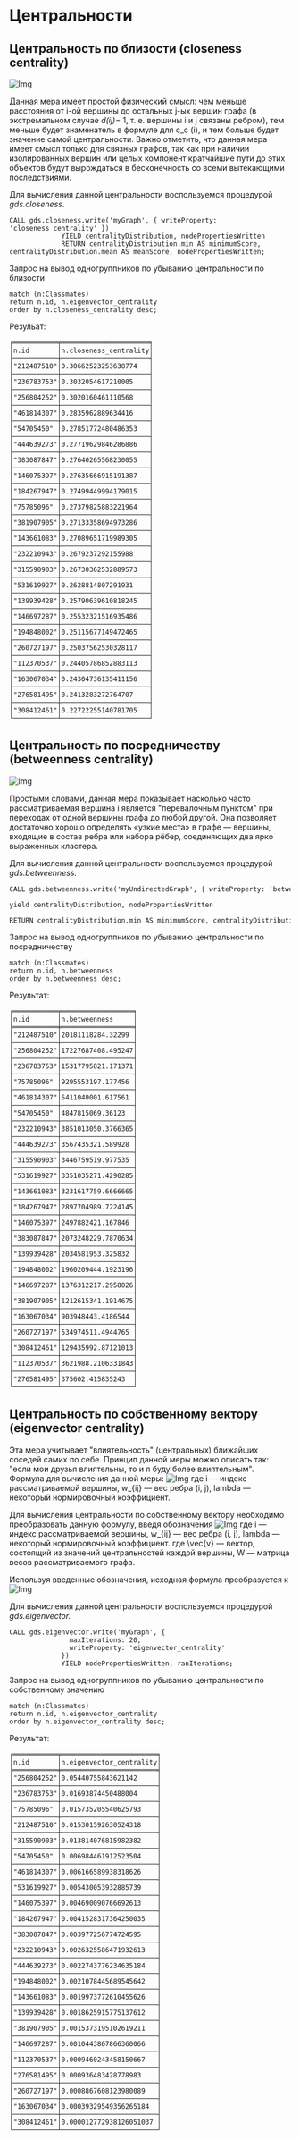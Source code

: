 # Центральности
## Центральность по близости **(closeness centrality)**

![Img](img/closeness.png)

Данная мера имеет простой физический смысл: чем меньше расстояния от i-ой вершины до остальных j-ых вершин графа (в экстремальном случае _d(ij)_= 1, т. е. вершины i и j связаны ребром), тем меньше будет знаменатель в формуле для c_c (i), и тем больше будет значение самой центральности. 
Важно отметить, что данная мера имеет смысл только для связных графов, так как при наличии изолированных вершин или целых компонент кратчайшие пути до этих объектов будут вырождаться в бесконечность со всеми вытекающими последствиями.

Для вычисления данной центральности воспользуемся процедурой *gds.closeness*.

```
CALL gds.closeness.write('myGraph', { writeProperty: 'closeness_centrality' })
             YIELD centralityDistribution, nodePropertiesWritten
             RETURN centralityDistribution.min AS minimumScore, centralityDistribution.mean AS meanScore, nodePropertiesWritten;
```
Запрос на вывод одногруппников по убыванию центральности по близости
```
match (n:Classmates)
return n.id, n.eigenvector_centrality
order by n.closeness_centrality desc;
```
Резульат:
```
╒═══════════╤══════════════════════╕
│n.id       │n.closeness_centrality│
╞═══════════╪══════════════════════╡
│"212487510"│0.30662523253638774   │
├───────────┼──────────────────────┤
│"236783753"│0.3032054617210005    │
├───────────┼──────────────────────┤
│"256804252"│0.3020160461110568    │
├───────────┼──────────────────────┤
│"461814307"│0.2835962889634416    │
├───────────┼──────────────────────┤
│"54705450" │0.27851772480486353   │
├───────────┼──────────────────────┤
│"444639273"│0.27719629846286886   │
├───────────┼──────────────────────┤
│"383087847"│0.27640265568230055   │
├───────────┼──────────────────────┤
│"146075397"│0.27635666915191387   │
├───────────┼──────────────────────┤
│"184267947"│0.27499449994179015   │
├───────────┼──────────────────────┤
│"75785096" │0.27379825883221964   │
├───────────┼──────────────────────┤
│"381907905"│0.27133358694973286   │
├───────────┼──────────────────────┤
│"143661083"│0.27089651719989305   │
├───────────┼──────────────────────┤
│"232210943"│0.2679237292155988    │
├───────────┼──────────────────────┤
│"315590903"│0.26730362532889573   │
├───────────┼──────────────────────┤
│"531619927"│0.2628814807291931    │
├───────────┼──────────────────────┤
│"139939428"│0.25790639610818245   │
├───────────┼──────────────────────┤
│"146697287"│0.25532321516935486   │
├───────────┼──────────────────────┤
│"194848002"│0.25115677149472465   │
├───────────┼──────────────────────┤
│"260727197"│0.25037562530328117   │
├───────────┼──────────────────────┤
│"112370537"│0.24405786852883113   │
├───────────┼──────────────────────┤
│"163067034"│0.24304736135411156   │
├───────────┼──────────────────────┤
│"276581495"│0.2413283272764707    │
├───────────┼──────────────────────┤
│"308412461"│0.22722255140781705   │
└───────────┴──────────────────────┘
```
## **Центральность по посредничеству (betweenness centrality)**

![Img](img/betweenness.png)

Простыми словами, данная мера показывает насколько часто рассматриваемая вершина i является "перевалочным пунктом" при переходах от одной вершины графа до любой другой. Она позволяет достаточно хорошо определять «узкие места» в графе — вершины, входящие в состав ребра или набора рёбер, соединяющих два ярко выраженных кластера.

Для вычисления данной центральности воспользуемся процедурой *gds.betweenness.*

```
CALL gds.betweenness.write('myUndirectedGraph', { writeProperty: 'betweenness' })

yield centralityDistribution, nodePropertiesWritten

RETURN centralityDistribution.min AS minimumScore, centralityDistribution.mean AS meanScore, nodePropertiesWritten;
```

Запрос на вывод одногруппников по убыванию центральности по посредничеству

```
match (n:Classmates)
return n.id, n.betweenness
order by n.betweenness desc;
```
Результат:
```
╒═══════════╤══════════════════╕
│n.id       │n.betweenness     │
╞═══════════╪══════════════════╡
│"212487510"│20181118284.32299 │
├───────────┼──────────────────┤
│"256804252"│17227687408.495247│
├───────────┼──────────────────┤
│"236783753"│15317795821.171371│
├───────────┼──────────────────┤
│"75785096" │9295553197.177456 │
├───────────┼──────────────────┤
│"461814307"│5411040001.617561 │
├───────────┼──────────────────┤
│"54705450" │4847815069.36123  │
├───────────┼──────────────────┤
│"232210943"│3851013050.3766365│
├───────────┼──────────────────┤
│"444639273"│3567435321.589928 │
├───────────┼──────────────────┤
│"315590903"│3446759519.977535 │
├───────────┼──────────────────┤
│"531619927"│3351035271.4290285│
├───────────┼──────────────────┤
│"143661083"│3231617759.6666665│
├───────────┼──────────────────┤
│"184267947"│2897704989.7224145│
├───────────┼──────────────────┤
│"146075397"│2497882421.167846 │
├───────────┼──────────────────┤
│"383087847"│2073248229.7870634│
├───────────┼──────────────────┤
│"139939428"│2034581953.325832 │
├───────────┼──────────────────┤
│"194848002"│1960209444.1923196│
├───────────┼──────────────────┤
│"146697287"│1376312217.2958026│
├───────────┼──────────────────┤
│"381907905"│1212615341.1914675│
├───────────┼──────────────────┤
│"163067034"│903948443.4186544 │
├───────────┼──────────────────┤
│"260727197"│534974511.4944765 │
├───────────┼──────────────────┤
│"308412461"│129435992.87121013│
├───────────┼──────────────────┤
│"112370537"│3621988.2106331843│
├───────────┼──────────────────┤
│"276581495"│375602.415835243  │
└───────────┴──────────────────┘
```
## **Центральность по собственному вектору (eigenvector centrality)**

Эта  мера учитывает "влиятельность" (центральных) ближайших соседей самих по себе. Принцип данной меры можно описать так: "если мои друзья влиятельны, то и я буду более влиятельным".  Формула для вычисления данной меры:
![Img](img/eigenvector1.png)
где i — индекс рассматриваемой вершины, w_{ij} — вес ребра (i, j), lambda — некоторый нормировочный коэффициент.

Для вычисления центральности по собственному вектору необходимо преобразовать данную формулу, введя обозначения
![Img](img/eigenvector2.png)
где i — индекс рассматриваемой вершины, w_{ij} — вес ребра (i, j), lambda — некоторый нормировочный коэффициент.
где \vec{v} — вектор, состоящий из значений центральностей каждой вершины, W — матрица весов рассматриваемого графа.

Используя введенные обозначения, исходная формула преобразуется к
![Img](img/eigenvector3.png)


Для вычисления данной центральности воспользуемся процедурой *gds.eigenvector.*


```
CALL gds.eigenvector.write('myGraph', {
               maxIterations: 20,
               writeProperty: 'eigenvector_centrality'
             })
             YIELD nodePropertiesWritten, ranIterations;

```

Запрос на вывод одногруппников по убыванию центральности по собственному значению

```
match (n:Classmates)
return n.id, n.eigenvector_centrality
order by n.eigenvector_centrality desc;
```
Результат:

```
╒═══════════╤════════════════════════╕
│n.id       │n.eigenvector_centrality│
╞═══════════╪════════════════════════╡
│"256804252"│0.05440755843621142     │
├───────────┼────────────────────────┤
│"236783753"│0.01693874450488004     │
├───────────┼────────────────────────┤
│"75785096" │0.015735205540625793    │
├───────────┼────────────────────────┤
│"212487510"│0.015301592630524318    │
├───────────┼────────────────────────┤
│"315590903"│0.013814076815982382    │
├───────────┼────────────────────────┤
│"54705450" │0.006984461912523504    │
├───────────┼────────────────────────┤
│"461814307"│0.006166589938318626    │
├───────────┼────────────────────────┤
│"531619927"│0.005430053932885739    │
├───────────┼────────────────────────┤
│"146075397"│0.004690090766692613    │
├───────────┼────────────────────────┤
│"184267947"│0.0041528317364250035   │
├───────────┼────────────────────────┤
│"383087847"│0.003977256774724595    │
├───────────┼────────────────────────┤
│"232210943"│0.0026325586471932613   │
├───────────┼────────────────────────┤
│"444639273"│0.0022743776234635184   │
├───────────┼────────────────────────┤
│"194848002"│0.0021078445689545642   │
├───────────┼────────────────────────┤
│"143661083"│0.0019973772610455626   │
├───────────┼────────────────────────┤
│"139939428"│0.0018625915775137612   │
├───────────┼────────────────────────┤
│"381907905"│0.0015373195102619211   │
├───────────┼────────────────────────┤
│"146697287"│0.0010443867866360066   │
├───────────┼────────────────────────┤
│"112370537"│0.0009460243458150667   │
├───────────┼────────────────────────┤
│"276581495"│0.000936483428778983    │
├───────────┼────────────────────────┤
│"260727197"│0.0008867608123980089   │
├───────────┼────────────────────────┤
│"163067034"│0.00039329549356265184  │
├───────────┼────────────────────────┤
│"308412461"│0.000012772938126051037 │
└───────────┴────────────────────────┘
```
